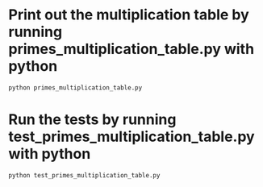 # Print out the multiplication table by running primes_multiplication_table.py with python

    python primes_multiplication_table.py

# Run the tests by running test_primes_multiplication_table.py with python

    python test_primes_multiplication_table.py
